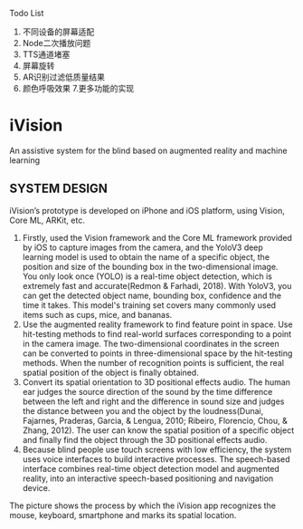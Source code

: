 Todo List

1. 不同设备的屏幕适配
2. Node二次播放问题
3. TTS通道堵塞
4. 屏幕旋转
5. AR识别过滤低质量结果
6. 颜色呼吸效果
7.更多功能的实现







# iVision

An assistive system for the blind based on augmented reality and machine learning

## SYSTEM DESIGN

iVision’s prototype is developed on iPhone and iOS platform, using Vision, Core ML, ARKit, etc.

1. Firstly, used the Vision framework and the Core ML framework provided by iOS to capture images from the camera, and the YoloV3 deep learning model is used to obtain the name of a specific object, the position and size of the bounding box in the two-dimensional image. You only look once (YOLO) is a real-time object detection, which is extremely fast and accurate(Redmon & Farhadi, 2018). With YoloV3, you can get the detected object name, bounding box, confidence and the time it takes. This model's training set covers many commonly used items such as cups, mice, and bananas.
2. Use the augmented reality framework to find feature point in space. Use hit-testing methods to find real-world surfaces corresponding to a point in the camera image. The two-dimensional coordinates in the screen can be converted to points in three-dimensional space by the hit-testing methods. When the number of recognition points is sufficient, the real spatial position of the object is finally obtained.
3. Convert its spatial orientation to 3D positional effects audio. The human ear judges the source direction of the sound by the time difference between the left and right and the difference in sound size and judges the distance between you and the object by the loudness(Dunai, Fajarnes, Praderas, Garcia, & Lengua, 2010; Ribeiro, Florencio, Chou, & Zhang, 2012). The user can know the spatial position of a specific object and finally find the object through the 3D positional effects audio.
4. Because blind people use touch screens with low efficiency, the system uses voice interfaces to build interactive processes. The speech-based interface combines real-time object detection model and augmented reality, into an interactive speech-based positioning and navigation device.

The picture shows the process by which the iVision app recognizes the mouse, keyboard, smartphone and marks its spatial location.
